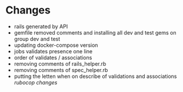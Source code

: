 # Changes

- rails generated by API
- gemfile removed comments and installing all dev and test gems on group dev and test
- updating docker-compose version
- jobs validates presence one line
- order of validates / associations
- removing comments of rails_helper.rb
- removing comments of spec_helper.rb
- putting the letten when on describe of validations and associations *rubocop changes*
